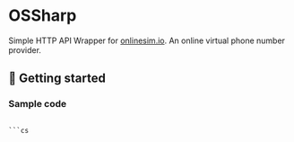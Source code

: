 # OSSharp
Simple HTTP API Wrapper for [onlinesim.io](https://onlinesim.io/).
An online virtual phone number provider.

## 🏁 Getting started

### Sample code
```cs

```cs
